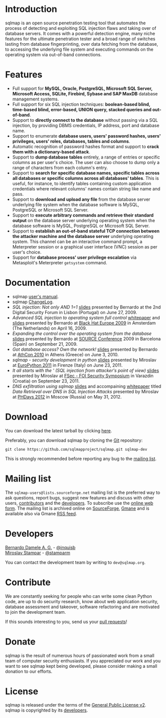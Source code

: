 # Introduction

sqlmap is an open source penetration testing tool that automates the process of detecting and exploiting SQL injection flaws and taking over of database servers. It comes with a powerful detection engine, many niche features for the ultimate penetration tester and a broad range of switches lasting from database fingerprinting, over data fetching from the database, to accessing the underlying file system and executing commands on the operating system via out-of-band connections.

# Features

* Full support for **MySQL, Oracle, PostgreSQL, Microsoft SQL Server, Microsoft Access, SQLite, Firebird, Sybase and SAP MaxDB** database management systems.
* Full support for six SQL injection techniques: **boolean-based blind, time-based blind, error-based, UNION query, stacked queries and out-of-band**.
* Support to **directly connect to the database** without passing via a SQL injection, by providing DBMS credentials, IP address, port and database name.
* Support to enumerate **database users, users' password hashes, users' privileges, users' roles, databases, tables and columns**.
* Automatic recognition of password hashes format and support to **crack them with a dictionary-based attack**.
* Support to **dump database tables** entirely, a range of entries or specific columns as per user's choice. The user can also choose to dump only a range of characters from each column's entry.
* Support to **search for specific database names, specific tables across all databases or specific columns across all databases' tables**. This is useful, for instance, to identify tables containing custom application credentials where relevant columns' names contain string like name and pass.
* Support to **download and upload any file** from the database server underlying file system when the database software is MySQL, PostgreSQL or Microsoft SQL Server.
* Support to **execute arbitrary commands and retrieve their standard output** on the database server underlying operating system when the database software is MySQL, PostgreSQL or Microsoft SQL Server.
* Support to **establish an out-of-band stateful TCP connection between the attacker machine and the database server** underlying operating system. This channel can be an interactive command prompt, a Meterpreter session or a graphical user interface (VNC) session as per user's choice.
* Support for **database process' user privilege escalation** via Metasploit's Meterpreter `getsystem` command.

# Documentation

* sqlmap [user's manual](https://github.com/sqlmapproject/sqlmap/raw/master/doc/README.pdf).
* sqlmap [ChangeLog](https://raw.github.com/sqlmapproject/sqlmap/master/doc/ChangeLog).
* *SQL injection: Not only AND 1=1* [slides](http://www.slideshare.net/inquis/sql-injection-not-only-and-11-updated) presented by Bernardo at the 2nd Digital Security Forum in Lisbon (Portugal) on June 27, 2009.
* *Advanced SQL injection to operating system full control* [whitepaper](http://www.slideshare.net/inquis/advanced-sql-injection-to-operating-system-full-control-whitepaper-4633857) and [slides](http://www.slideshare.net/inquis/advanced-sql-injection-to-operating-system-full-control-slides) presented by Bernardo at [Black Hat Europe 2009](https://www.blackhat.com/html/bh-europe-09/bh-eu-09-main.html) in Amsterdam (The Netherlands) on April 16, 2009.
* *Expanding the control over the operating system from the database* [slides](http://www.slideshare.net/inquis/expanding-the-control-over-the-operating-system-from-the-database) presented by Bernardo at [SOURCE Conference](http://www.sourceconference.com/archive/) 2009 in Barcelona (Spain) on September 21, 2009.
* *Got database access? Own the network!* [slides](http://www.slideshare.net/inquis/ath-con-2010bernardodamelegotdbownnet) presented by Bernardo at [AthCon 2010](http://www.athcon.org/archive.php) in Athens (Greece) on June 3, 2010.
* *sqlmap - security development in python* [slides](http://www.slideshare.net/stamparm/euro-python-2011miroslavstamparsqlmapsecuritydevelopmentinpython) presented by Miroslav at [EuroPython 2011](http://ep2011.europython.eu/) in Firenze (Italy) on June 23, 2011.
* *It all starts with the ' (SQL injection from attacker's point of view)* [slides](http://www.slideshare.net/stamparm/f-sec-2011miroslavstamparitallstartswiththesinglequote-9311238) presented by Miroslav at [FSec - FOI Security Symposium](http://fsec.foi.hr/) in Varazdin (Croatia) on September 23, 2011.
* *DNS exfiltration using sqlmap* [slides](http://www.slideshare.net/stamparm/dns-exfiltration-using-sqlmap-13163281) and accompaining [whitepaper](http://www.slideshare.net/stamparm/ph-days-2012miroslavstampardataretrievaloverdnsinsqlinjectionattackspaper) titled *Data Retrieval over DNS in SQL Injection Attacks* presented by Miroslav at [PHDays 2012](http://www.phdays.com/) in Moscow (Russia) on May 31, 2012.

# Download

You can download the latest tarball by clicking [here](https://github.com/sqlmapproject/sqlmap/tarball/master).

Preferably, you can download sqlmap by cloning the [Git](https://github.com/sqlmapproject/sqlmap) repository:
```
git clone https://github.com/sqlmapproject/sqlmap.git sqlmap-dev
```

This is strongly recommended before reporting any bug to the [mailing list](#mailing-list).

# Mailing list

The `sqlmap-users@lists.sourceforge.net` mailing list is the preferred way to ask questions, report bugs, suggest new features and discuss with other users, [contributors](https://github.com/sqlmapproject/sqlmap/blob/master/doc/THANKS) and the [developers](#developers). To subscribe use the [online web form](https://lists.sourceforge.net/lists/listinfo/sqlmap-users).
The mailing list is archived online on [SourceForge](http://sourceforge.net/mailarchive/forum.php?forum_name=sqlmap-users), [Gmane](http://news.gmane.org/gmane.comp.security.sqlmap) and is available also via Gmane [RSS feed](http://rss.gmane.org/messages/complete/gmane.comp.security.sqlmap).

# Developers

[Bernardo Damele A. G.](mailto:bernardo@sqlmap.org) - [@inquisb](https://twitter.com/inquisb)<BR>
[Miroslav Stampar](mailto:miroslav@sqlmap.org) - [@stamparm](https://twitter.com/stamparm)

You can contact the development team by writing to `dev@sqlmap.org`.

# Contribute

We are constantly seeking for people who can write some clean Python code, are up to do security research, know about web application security, database assessment and takeover, software refactoring and are motivated to join the development team.

If this sounds interesting to you, send us your [pull requests](https://github.com/sqlmapproject/sqlmap/pulls)!

# Donate

sqlmap is the result of numerous hours of passionated work from a small team of computer security enthusiasts. If you appreciated our work and you want to see sqlmap kept being developed, please consider making a small donation to our efforts.

# License

sqlmap is released under the terms of the [General Public License v2](http://www.gnu.org/licenses/old-licenses/gpl-2.0.html).<BR>
sqlmap is copyrighted by its [developers](#developers).
